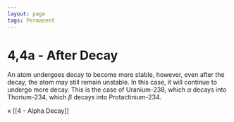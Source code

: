 ```yaml
---
layout: page
tags: Permanent 
---
```

# 4,4a - After Decay
An atom undergoes decay to become more stable, however, even after the decay, the atom may still remain unstable. In this case, it will continue to undergo more decay. This is the case of Uranium-238, which $\alpha$ decays into Thorium-234, which $\beta$ decays into Protactinium-234.

« [[4 - Alpha Decay]]